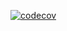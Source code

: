 [![codecov](https://codecov.io/gh/MG814/mc_accounts/graph/badge.svg?token=C4OJFGSWMX)](https://codecov.io/gh/MG814/mc_accounts)